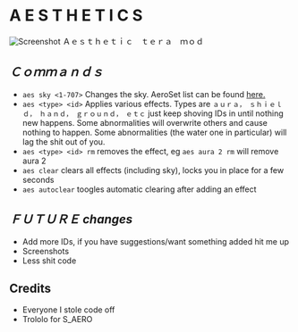 # A E S T H E T I C S
![Screenshot](https://i.imgur.com/4pcmLQp.jpg)
Ａｅｓｔｈｅｔｉｃ　ｔｅｒａ　ｍｏｄ
## _Ｃｏｍｍａｎｄｓ_
* `aes sky <1-707>` Changes the sky. AeroSet list can be found [here.](https://docs.google.com/spreadsheets/d/1Inba-tW70grzqisvpdFPpKFfgz5XTptFygjUNb1T1hw/edit?usp=sharing)
* `aes <type> <id>` Applies various effects. Types are `ａｕｒａ，　ｓｈｉｅｌｄ，　ｈａｎｄ，　ｇｒｏｕｎｄ，　ｅｔｃ` just keep shoving IDs in until nothing new happens. Some abnormalities will overwrite others and cause nothing to happen. Some abnormalities (the water one in particular) will lag the shit out of you.
* `aes <type> <id> rm` removes the effect, eg `aes aura 2 rm` will remove aura 2
* `aes clear` clears all effects (including sky), locks you in place for a few seconds
* `aes autoclear` toogles automatic clearing after adding an effect

## _ＦＵＴＵＲＥ changes_
* Add more IDs, if you have suggestions/want something added hit me up
* Screenshots
* Less shit code

## Credits
* Everyone I stole code off
* Trololo for S_AERO
